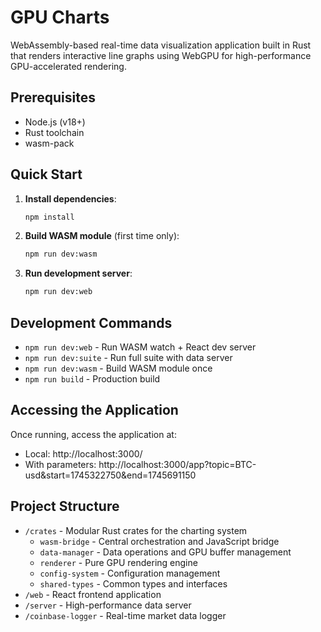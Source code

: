 # GPU Charts

WebAssembly-based real-time data visualization application built in Rust that renders interactive line graphs using WebGPU for high-performance GPU-accelerated rendering.

## Prerequisites

- Node.js (v18+)
- Rust toolchain
- wasm-pack

## Quick Start

1. **Install dependencies**:
   ```bash
   npm install
   ```

2. **Build WASM module** (first time only):
   ```bash
   npm run dev:wasm
   ```

3. **Run development server**:
   ```bash
   npm run dev:web
   ```

## Development Commands

- `npm run dev:web` - Run WASM watch + React dev server
- `npm run dev:suite` - Run full suite with data server
- `npm run dev:wasm` - Build WASM module once
- `npm run build` - Production build

## Accessing the Application

Once running, access the application at:
- Local: http://localhost:3000/
- With parameters: http://localhost:3000/app?topic=BTC-usd&start=1745322750&end=1745691150

## Project Structure

- `/crates` - Modular Rust crates for the charting system
  - `wasm-bridge` - Central orchestration and JavaScript bridge
  - `data-manager` - Data operations and GPU buffer management
  - `renderer` - Pure GPU rendering engine
  - `config-system` - Configuration management
  - `shared-types` - Common types and interfaces
- `/web` - React frontend application
- `/server` - High-performance data server
- `/coinbase-logger` - Real-time market data logger